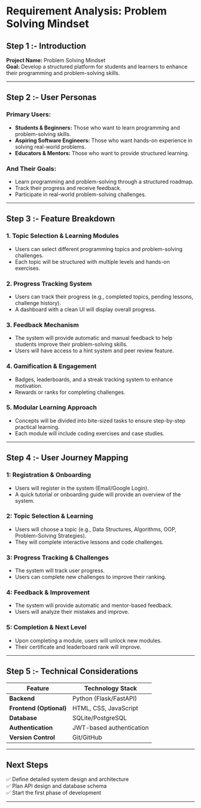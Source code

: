 # Requirement Analysis: Problem Solving Mindset

## Step 1 :- **Introduction**
**Project Name:** Problem Solving Mindset  
**Goal:** Develop a structured platform for students and learners to enhance their programming and problem-solving skills.

---

## Step 2 :- **User Personas**

###  **Primary Users:**
- **Students & Beginners:** Those who want to learn programming and problem-solving skills.
- **Aspiring Software Engineers:** Those who want hands-on experience in solving real-world problems.
- **Educators & Mentors:** Those who want to provide structured learning.

###  **And Their Goals:**
- Learn programming and problem-solving through a structured roadmap.
- Track their progress and receive feedback.
- Participate in real-world problem-solving challenges.

---

## Step 3 :- **Feature Breakdown**

### **1. Topic Selection & Learning Modules**
- Users can select different programming topics and problem-solving challenges.
- Each topic will be structured with multiple levels and hands-on exercises.

### **2. Progress Tracking System**
- Users can track their progress (e.g., completed topics, pending lessons, challenge history).
- A dashboard with a clean UI will display overall progress.

### **3. Feedback Mechanism**
- The system will provide automatic and manual feedback to help students improve their problem-solving skills.
- Users will have access to a hint system and peer review feature.

### **4. Gamification & Engagement**
- Badges, leaderboards, and a streak tracking system to enhance motivation.
- Rewards or ranks for completing challenges.

### **5. Modular Learning Approach**
- Concepts will be divided into bite-sized tasks to ensure step-by-step practical learning.
- Each module will include coding exercises and case studies.

---

## Step 4 :- **User Journey Mapping**

###  1: Registration & Onboarding
- Users will register in the system (Email/Google Login).
- A quick tutorial or onboarding guide will provide an overview of the system.

###  2: Topic Selection & Learning
- Users will choose a topic (e.g., Data Structures, Algorithms, OOP, Problem-Solving Strategies).
- They will complete interactive lessons and code challenges.

### 3: Progress Tracking & Challenges
- The system will track user progress.
- Users can complete new challenges to improve their ranking.

### 4: Feedback & Improvement
- The system will provide automatic and mentor-based feedback.
- Users will analyze their mistakes and improve.

### 5: Completion & Next Level
- Upon completing a module, users will unlock new modules.
- Their certificate and leaderboard rank will improve.

---

## Step 5 :- **Technical Considerations**

| Feature                 | Technology Stack |
|------------------------|----------------|
| **Backend**            | Python (Flask/FastAPI) |
| **Frontend (Optional)**| HTML, CSS, JavaScript |
| **Database**           | SQLite/PostgreSQL |
| **Authentication**     | JWT-based authentication |
| **Version Control**    | Git/GitHub |

---

##  **Next Steps**
✅ Define detailed system design and architecture  
✅ Plan API design and database schema  
✅ Start the first phase of development  

---



